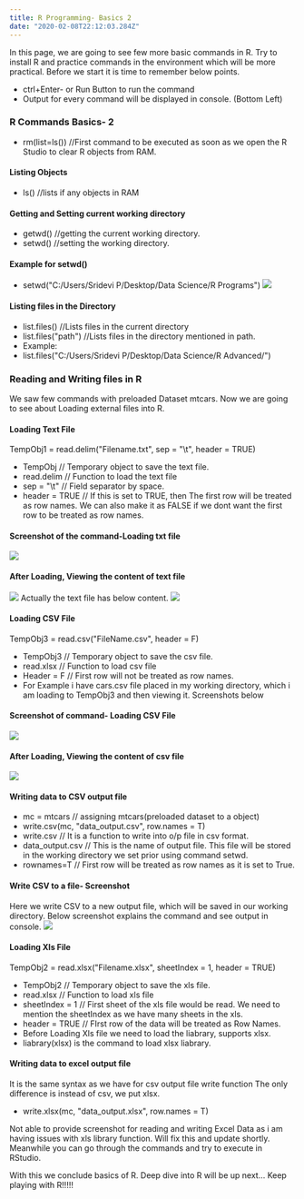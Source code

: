 ```yaml
---
title: R Programming- Basics 2
date: "2020-02-08T22:12:03.284Z"
---
```


In this page, we are going to see few more basic commands in R. Try to install R and practice commands in the environment which will be more practical. Before we start it is time to remember below points.
- ctrl+Enter- or Run Button to run the command
- Output for every command will be displayed in console. (Bottom Left)
### R Commands Basics- 2
- rm(list=ls()) //First command to be executed as soon as we open the R Studio to clear R objects from RAM.
#### Listing Objects
- ls() //lists if any objects in RAM
#### Getting and Setting current working directory
- getwd() //getting the current working directory. 
- setwd() //setting the working directory.
#### Example for setwd()
- setwd("C:/Users/Sridevi P/Desktop/Data Science/R Programs")
![](./P1.png)
#### Listing files in the Directory
- list.files() //Lists files in the current directory
- list.files("path") //Lists files in the directory mentioned in path.
- Example:
- list.files("C:/Users/Sridevi P/Desktop/Data Science/R Advanced/")
### Reading and Writing files in R
We saw few commands with preloaded Dataset mtcars. Now we are going to see about Loading external files into R.
#### Loading Text File
TempObj1 = read.delim("Filename.txt", sep = "\t", header = TRUE)
- TempObj  // Temporary object to save the text file.
- read.delim // Function to load the text file
- sep = "\t" // Field separator by space.
- header = TRUE // If this is set to TRUE, then The first row will be treated as row names. We can also make it as FALSE if we dont want the first row to be treated as row names.
#### Screenshot of the command-Loading txt file
![](./P2.png)
#### After Loading, Viewing the content of text file
![](./P3.png)
Actually the text file has below content.
![](./P4.png)
#### Loading CSV File
TempObj3 = read.csv("FileName.csv", header = F) 
- TempObj3 // Temporary object to save the csv file.
- read.xlsx // Function to load csv file
- Header = F // First row will not be treated as row names.
- For Example i have cars.csv file placed in my working directory, which i am loading to TempObj3 and then viewing it. Screenshots below
#### Screenshot of command- Loading CSV File 
![](./P6.png)
#### After Loading, Viewing the content of csv file
![](./P7.png)
#### Writing data to CSV output file
- mc = mtcars // assigning mtcars(preloaded dataset to a object)
- write.csv(mc, "data_output.csv", row.names = T)
- write.csv // It is a function to write into o/p file in csv format.
- data_output.csv // This is the name of output file. This file will be stored in the working directory we set prior using command setwd.
- rownames=T // First row will  be treated as row names as it is set to True.
#### Write CSV to a file- Screenshot
Here we write CSV to a new output file, which will be saved in our working directory. Below screenshot explains the command and see output in console.
![](./P8.png)
#### Loading Xls File
TempObj2 = read.xlsx("Filename.xlsx", sheetIndex = 1, header = TRUE)
- TempObj2 // Temporary object to save the xls file.
- read.xlsx // Function to load xls file
- sheetIndex = 1 // First sheet of the xls file would be read. We need to mention the sheetIndex as we have many sheets in the xls.
- header = TRUE // FIrst row of the data will be treated as Row Names.
- Before Loading Xls file we need to load the liabrary, supports xlsx.
- liabrary(xlsx) is the command to load xlsx liabrary.
#### Writing data to excel output file
It is the same syntax as we have for csv output file write function
The only difference is instead of csv, we put xlsx.
- write.xlsx(mc, "data_output.xlsx", row.names = T)

Not able to provide screenshot for reading and writing Excel Data as i am having issues with xls library function. Will fix this and update shortly. Meanwhile you can go through the commands and try to execute in RStudio.

With this we conclude basics of R. Deep dive into R will be up next...
Keep playing with R!!!!!

